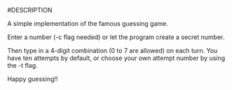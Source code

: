 #DESCRIPTION

A simple implementation of the famous guessing game.

Enter a number (-c flag needed) or let the program create a secret number.

Then type in a 4-digit combination (0 to 7 are allowed) on each turn. You have ten attempts by default, or choose your
own attempt number by using the -t flag.

Happy guessing!!
